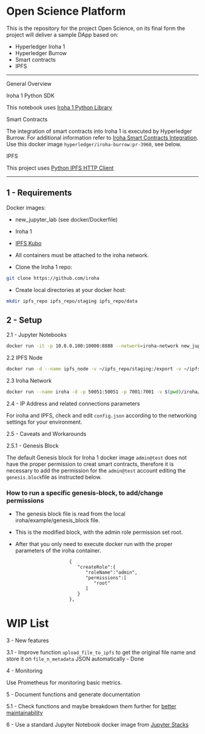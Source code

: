 # Open Science Platform

This is the repository for the project Open Science, on its final form the project will deliver a sample DApp based on:

- Hyperledger Iroha 1
- Hyperledger Burrow
- Smart contracts
- IPFS

---

General Overview

Iroha 1 Python SDK

This notebook uses [Iroha 1 Python Library ](https://pypi.org/project/iroha/)


Smart Contracts

The integration of smart contracts into Iroha 1 is executed by Hyperledger Burrow. For additional information refer to [Iroha Smart Contracts Integration](https://iroha.readthedocs.io/en/develop/integrations/burrow.html?highlight=contract). Use this docker image `hyperledger/iroha-burrow:pr-3960`, see below.


IPFS

This project uses [Python IPFS HTTP Client](https://github.com/ipfs-shipyard/py-ipfs-http-client)



---
## 1 -  Requirements

Docker images:

- new_jupyter_lab (see docker/Dockerfile)

- Iroha 1

- [IPFS Kubo](https://blog.ipfs.tech/1-run-ipfs-on-docker/) 

* All containers must be attached to the iroha network.

* Clone the Iroha 1 repo:

```bash
git clone https://github.com/iroha
```


* Create local directories at your docker host:

```bash
mkdir ipfs_repo ipfs_repo/staging ipfs_repo/data
```

  
## 2 - Setup


2.1 - Jupyter Notebooks

```bash
docker run -it -p 10.0.0.100:10000:8888 --network=iroha-network new_jupyter_lab
```

2.2 IPFS Node

```bash
docker run -d --name ipfs_node -v ~/ipfs_repo/staging:/export -v ~/ipfs_repo/data:/data/ipfs -p 4001:4001 -p 8080:8080 -p 5001:5001 --network iroha-network ipfs/go-ipfs:v0.4.23
```

2.3 Iroha Network

```bash
docker run --name iroha -d -p 50051:50051 -p 7001:7001 -v $(pwd)/iroha/example:/opt/iroha_data -v blockstore:/tmp/block_store --network=iroha-network --restart always -e KEY='node0' hyperledger/iroha-burrow:pr-3960
```

2.4 - IP Address and related connections parameters

For iroha and IPFS, check and edit `config.json` according to the networking settings for your environment.


2.5 - Caveats and Workarounds

2.5.1  - Genesis Block

The default Genesis block for Iroha 1 docker image `admin@test` does not have the proper permission to creat smart contracts, therefore it is necessary to add the permission for the `admin@test` account editing the `genesis.block`file as instructed below.


### How to run a specific genesis-block, to add/change permissions

- The genesis block file is read from the local iroha/example/genesis_block file. 

- This is the modified block, with the admin role permission set root.

- After that you only need to execute docker run with the proper parameters of the iroha container.

```genesis_block
                       {
                          "createRole":{
                             "roleName":"admin",
                             "permissions":[
                                "root"                             
                             ]
                          }
                       },

```




# WIP List

3 - New features

3.1 - Improve function `upload_file_to_ipfs` to get the original file name and store it on `file_n_metadata` JSON automatically - Done

4 - Monitoring

Use Prometheus for monitoring basic metrics.

5 - Document functions and generate documentation

5.1 - Check functions and maybe breakdown them further for [better maintainability](https://www.linkedin.com/posts/khuyen-tran-1401_productionreadydatascience-datascience-cleancode-activity-7236085519871307776-WLDK/?utm_source=share&utm_medium=member_android)

6 - Use a standard Jupyter Notebook docker image from [Jupyter Stacks](https://jupyter-docker-stacks.readthedocs.io/en/latest/index.html)

